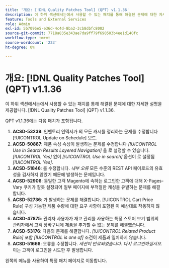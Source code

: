 ```yaml
---
title: '개요: [!DNL Quality Patches Tool] (QPT) v1.1.36'
description: 이 하위 섹션에서는에서 사용할 수 있는 패치를 통해 해결된 문제에 대한 자세한 설명을 제공합니다. [!DNL Quality Patches Tool] (QPT) v1.1.36.
feature: Tools and External Services
role: Admin
exl-id: 5b7096e5-e36d-4c4d-8ba2-3cb8dbfc8002
source-git-commit: 7718a835e343ae7da9ff79f690503b4ee1d140fc
workflow-type: tm+mt
source-wordcount: '223'
ht-degree: 0%

---
```


# 개요: [!DNL Quality Patches Tool] (QPT) v1.1.36

이 하위 섹션에서는에서 사용할 수 있는 패치를 통해 해결된 문제에 대한 자세한 설명을 제공합니다. [!DNL Quality Patches Tool] (QPT) v1.1.36.

QPT v1.1.36에는 다음 패치가 포함됩니다.

1. **ACSD-53239**: 인벤토리 인덱서가 의 모든 캐시를 정리하는 문제를 수정합니다 [!UICONTROL Update on Schedule] 모드.
1. **ACSD-50887**: 제품 속성 속성이 발생하는 문제를 수정합니다 *[!UICONTROL Use in Search Results Layered Navigation]* 을 로 설정할 수 있습니다. *[!UICONTROL Yes]* 없이 *[!UICONTROL Use in search]* 옵션이 로 설정됨 *[!UICONTROL Yes]*.
1. **ACSD-51846**: 를 수정합니다. *내부 오류* 모든 수준의 REST API 페이로드의 유효성을 검사하지 않았기 때문에 발생하는 문제입니다.
1. **ACSD-52906**: 동일한 고객 Magento에 속하는 로그인한 고객에 대해 X-Pages-Vary 쿠키가 잘못 설정되어 일부 페이지에 부적절한 캐싱을 유발하는 문제를 해결합니다.
1. **ACSD-52736**: 가 발생하는 문제를 해결합니다. [!UICONTROL Cart Price Rule] 구성 가능한 제품 수량에 대한 요구 사항이 포함된 이 예상대로 작동하지 않습니다.
1. **ACSD-47875**: 관리자 사용자가 재고 관리를 사용하는 특정 스토어 보기 범위의 관리자에서 고객 장바구니에 제품을 추가할 수 없는 문제를 해결했습니다.
1. **ACSD-53176**: 다음의 문제를 해결합니다. *[!UICONTROL Related Product Rule]* 포함 *[!UICONTROL is one of]* 조건이 제품과 일치하지 않습니다.
1. **ACSD-51666**: 오류를 수정합니다. *세션이 만료되었습니다. 다시 로그인하십시오.* 이는 고객이 로그인을 시도한 후 발생합니다.

왼쪽의 메뉴를 사용하여 특정 패치 페이지로 이동합니다.
